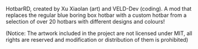 HotbarRD, created by Xu Xiaolan (art) and VELD-Dev (coding).
A mod that replaces the regular blue boring box hotbar with a custom hotbar from a selection of over 20 hotbars with different designs and colours!

(Notice: The artwork included in the project are not licensed under MIT, all rights are reserved and modification or distribution of them is prohibited)
